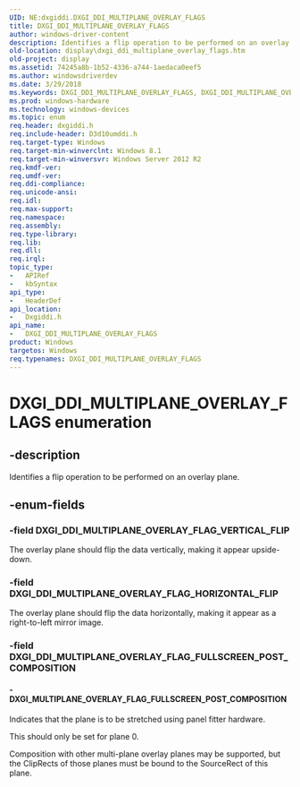 ```yaml
---
UID: NE:dxgiddi.DXGI_DDI_MULTIPLANE_OVERLAY_FLAGS
title: DXGI_DDI_MULTIPLANE_OVERLAY_FLAGS
author: windows-driver-content
description: Identifies a flip operation to be performed on an overlay plane.
old-location: display\dxgi_ddi_multiplane_overlay_flags.htm
old-project: display
ms.assetid: 74245a8b-1b52-4336-a744-1aedaca0eef5
ms.author: windowsdriverdev
ms.date: 3/29/2018
ms.keywords: DXGI_DDI_MULTIPLANE_OVERLAY_FLAGS, DXGI_DDI_MULTIPLANE_OVERLAY_FLAGS enumeration [Display Devices], DXGI_DDI_MULTIPLANE_OVERLAY_FLAG_HORIZONTAL_FLIP, DXGI_DDI_MULTIPLANE_OVERLAY_FLAG_VERTICAL_FLIP, DXGI_MULTIPLANE_OVERLAY_FLAG_FULLSCREEN_POST_COMPOSITION, display.dxgi_ddi_multiplane_overlay_flags, dxgiddi/DXGI_DDI_MULTIPLANE_OVERLAY_FLAGS, dxgiddi/DXGI_DDI_MULTIPLANE_OVERLAY_FLAG_HORIZONTAL_FLIP, dxgiddi/DXGI_DDI_MULTIPLANE_OVERLAY_FLAG_VERTICAL_FLIP, dxgiddi/DXGI_MULTIPLANE_OVERLAY_FLAG_FULLSCREEN_POST_COMPOSITION
ms.prod: windows-hardware
ms.technology: windows-devices
ms.topic: enum
req.header: dxgiddi.h
req.include-header: D3d10umddi.h
req.target-type: Windows
req.target-min-winverclnt: Windows 8.1
req.target-min-winversvr: Windows Server 2012 R2
req.kmdf-ver: 
req.umdf-ver: 
req.ddi-compliance: 
req.unicode-ansi: 
req.idl: 
req.max-support: 
req.namespace: 
req.assembly: 
req.type-library: 
req.lib: 
req.dll: 
req.irql: 
topic_type:
-	APIRef
-	kbSyntax
api_type:
-	HeaderDef
api_location:
-	Dxgiddi.h
api_name:
-	DXGI_DDI_MULTIPLANE_OVERLAY_FLAGS
product: Windows
targetos: Windows
req.typenames: DXGI_DDI_MULTIPLANE_OVERLAY_FLAGS
---
```


# DXGI_DDI_MULTIPLANE_OVERLAY_FLAGS enumeration


## -description


Identifies a flip operation to be performed on an overlay plane.


## -enum-fields




### -field DXGI_DDI_MULTIPLANE_OVERLAY_FLAG_VERTICAL_FLIP

The overlay plane should flip the data vertically, making it appear upside-down.


### -field DXGI_DDI_MULTIPLANE_OVERLAY_FLAG_HORIZONTAL_FLIP

The overlay plane should flip the data horizontally, making it appear as a right-to-left mirror image.


### -field DXGI_DDI_MULTIPLANE_OVERLAY_FLAG_FULLSCREEN_POST_COMPOSITION




#### - DXGI_MULTIPLANE_OVERLAY_FLAG_FULLSCREEN_POST_COMPOSITION

Indicates that the plane is to be stretched using panel fitter hardware.

This should only be set for plane 0.

Composition with other multi-plane overlay planes may be supported, but the ClipRects of those planes must be bound to the SourceRect of this plane.


